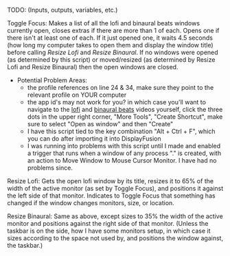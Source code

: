 TODO: (Inputs, outputs, variables, etc.)

Toggle Focus: Makes a list of all the lofi and binaural beats windows currently open, closes extras if there are more than 1 of each. Opens one if there isn't at least one of each. If it just opened one, it waits 4.5 seconds (how long my computer takes to open them and display the window title) before calling *Resize Lofi* and *Resize Binaural*. If no windows were opened (as determined by this script) or moved/resized (as determined by Resize Lofi and Resize Binaural) then the open windows are closed.

 - Potential Problem Areas:
	- the profile references on line 24 & 34, make sure they point to the relevant profile on YOUR computer
	- the app id's may not work for you? in which case you'll want to navigate to the [lofi](https://www.youtube.com/watch?v=5qap5aO4i9A) and [binaural beats](https://www.youtube.com/watch?v=SAyA7rfyF38&t=9368s) videos yourself, click the three dots in the upper right corner, "More Tools", "Create Shortcut", make sure to select "Open as window" and then "Create"
	- I have this script tied to the key combination "Alt + Ctrl + F", which you can do after importing it into DisplayFusion
	- I was running into problems with this script until I made and enabled a trigger that runs when a window of any process "." is created, with an action to Move Window to Mouse Cursor Monitor. I have had no problems since.


Resize Lofi: Gets the open lofi window by its title, resizes it to 65% of the width of the active monitor (as set by Toggle Focus), and positions it against the left side of that monitor. Indicates to Toggle Focus that something has changed if the window changes monitors, size, or location.


Resize Binaural: Same as above, except sizes to 35% the width of the active monitor and positions against the right side of that monitor. (Unless the taskbar is on the side, how I have some monitors setup, in which case it sizes according to the space not used by, and positions the window against, the taskbar.)
